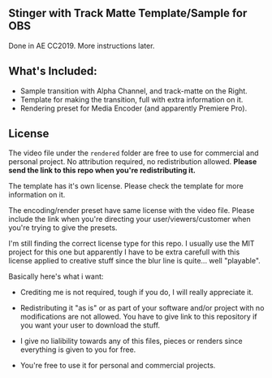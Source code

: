## Stinger with Track Matte Template/Sample for OBS

Done in AE CC2019. More instructions later.

## What's Included:
- Sample transition with Alpha Channel, and track-matte on the Right.
- Template for making the transition, full with extra information on it.
- Rendering preset for Media Encoder (and apparently Premiere Pro).

## License

The video file under the `rendered` folder are free to use for commercial and
personal project. No attribution required, no redistribution allowed. **Please
send the link to this repo when you're redistributing it.**

The template has it's own license. Please check the template for more
information on it.

The encoding/render preset have same license with the video file. Please include
the link when you're directing your user/viewers/customer when you're trying to
give the presets.

I'm still finding the correct license type for this repo. I usually use the MIT
project for this one but apparently I have to be extra carefull with this
license applied to creative stuff since the blur line is quite... well
"playable".

Basically here's what i want:
- Crediting me is not required, tough if you do, I will really appreciate it.

- Redistributing it "as is" or as part of your software and/or project with no
  modifications are not allowed. You have to give link to this repository if you
  want your user to download the stuff.

- I give no lialibility towards any of this files, pieces or renders since
  everything is given to you for free.

- You're free to use it for personal and commercial projects.
